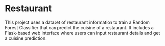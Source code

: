 # Restaurant
This project uses a dataset of restaurant information to train a Random Forest Classifier that can predict the cuisine of a restaurant. It includes a Flask-based web interface where users can input restaurant details and get a cuisine prediction.
